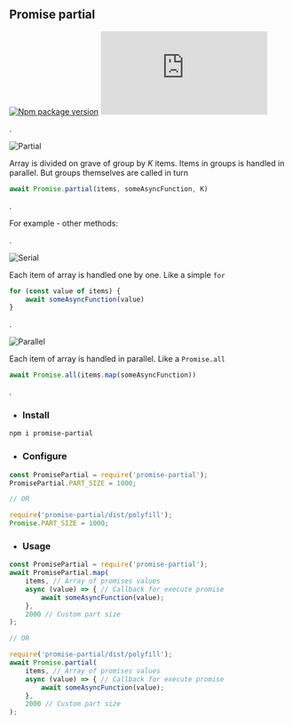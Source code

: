 ## Promise partial
[![Npm package version](https://badgen.net/npm/v/promise-partial)](https://npmjs.com/package/promise-partial)
[![Only 32 Kb](https://badge-size.herokuapp.com/neki-dev/promise-partial/master/dist/index.js)](https://github.com/neki-dev/promise-partial/blob/master/dist/index.js)

.

![Partial](https://i.ibb.co/J2ZcvzV/partial.png)

Array is divided on grave of group by _K_ items. Items in groups is handled in parallel. But groups themselves are called in turn
```javascript
await Promise.partial(items, someAsyncFunction, K)
```
.

For example - other methods:

.

![Serial](https://i.ibb.co/n77YP3n/serial.png)

Each item of array is handled one by one. Like a simple `for`
```javascript
for (const value of items) {
    await someAsyncFunction(value)
}
```

.

![Parallel](https://i.ibb.co/hM5RTC5/parallel.png)

Each item of array is handled in parallel. Like a `Promise.all`
```javascript
await Promise.all(items.map(someAsyncFunction))
```

.

* ### Install

```sh
npm i promise-partial
```

* ### Configure

```js
const PromisePartial = require('promise-partial');
PromisePartial.PART_SIZE = 1000;

// OR

require('promise-partial/dist/polyfill');
Promise.PART_SIZE = 1000;
```

* ### Usage

```js
const PromisePartial = require('promise-partial');
await PromisePartial.map(
    items, // Array of promises values
    async (value) => { // Callback for execute promise
        await someAsyncFunction(value);
    }, 
    2000 // Custom part size
);

// OR

require('promise-partial/dist/polyfill');
await Promise.partial(
    items, // Array of promises values
    async (value) => { // Callback for execute promise
        await someAsyncFunction(value);
    }, 
    2000 // Custom part size
);
```
